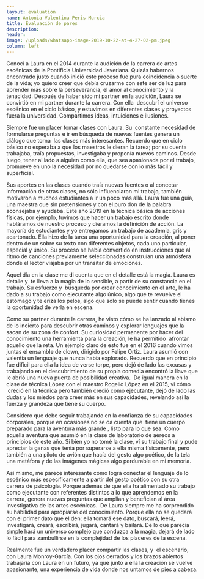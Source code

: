 ```yaml
---
layout: evaluation
name: Antonia Valentina Peris Murcia
title: Evaluación de pares
description:
header:
image: /uploads/whatsapp-image-2019-10-22-at-4-27-02-pm.jpeg
column: left
---
```


Conoc&iacute; a Laura en el 2014 durante la audici&oacute;n de la carrera de artes esc&eacute;nicas de la Pontificia Universidad Javeriana. Quiz&aacute;s habernos encontrado justo cuando inici&oacute; este proceso fue pura coincidencia o suerte de la vida; yo quiero creer que deb&iacute;a cruzarme con este ser de luz para aprender m&aacute;s sobre la perseverancia, el amor al conocimiento y la tenacidad. Despu&eacute;s de haber sido mi partner en la audici&oacute;n, Laura se convirti&oacute; en mi partner durante la carrera. Con ella&nbsp; descubr&iacute; el universo esc&eacute;nico en el ciclo b&aacute;sico, y estuvimos en diferentes clases y proyectos fuera la universidad. Compartimos ideas, intuiciones e ilusiones.&nbsp;

Siempre fue un placer tomar clases con Laura. Su&nbsp; constante necesidad de formularse preguntas e ir en b&uacute;squeda de nuevas fuentes genera un di&aacute;logo que torna&nbsp; las clases m&aacute;s interesantes. Recuerdo que en ciclo b&aacute;sico no esperaba a que los maestros le dieran la tarea; por su cuenta trabajaba, tra&iacute;a propuestas, investigaba y propon&iacute;a nuevos caminos. Desde luego, tener al lado a alguien como ella, que sea apasionada por el trabajo, promueve en uno la necesidad por no quedarse con lo m&aacute;s f&aacute;cil y superficial.&nbsp;

Sus aportes en las clases cuando tra&iacute;a nuevas fuentes o al conectar informaci&oacute;n de otras clases, no s&oacute;lo influenciaron mi trabajo, tambi&eacute;n motivaron a muchos estudiantes a ir un poco m&aacute;s all&aacute;. Laura fue una gu&iacute;a,&nbsp; una maestra que sin pretensiones y con el puro don de la palabra aconsejaba y ayudaba. Este a&ntilde;o 2019 en la t&eacute;cnica b&aacute;sica de acciones f&iacute;sicas, por ejemplo, tuvimos que hacer un trabajo escrito donde habl&aacute;ramos de nuestro proceso y dieramos la definici&oacute;n de acci&oacute;n. La mayor&iacute;a de estudiantes y yo entregamos un trabajo de academia, gris y acartonado. Ella hizo de la tarea una oportunidad para la creaci&oacute;n, al poner dentro de un sobre su texto con diferentes objetos, cada uno particular, especial y &uacute;nico. Su proceso se hab&iacute;a convertido en instrucciones que al ritmo de canciones previamente seleccionadas constru&iacute;an una atm&oacute;sfera donde el lector viajaba por un transitar de emociones.&nbsp;

Aquel d&iacute;a en la clase me di cuenta que en el detalle est&aacute; la magia. Laura es detalle y&nbsp; te lleva a la magia de lo sensible, a partir de su constancia en el trabajo. Su esfuerzo y&nbsp; b&uacute;squeda por crear conocimiento en el arte, le ha dado a su trabajo como ejecutante algo &uacute;nico, algo que te revuelve el est&oacute;mago y te eriza los pelos, algo que solo se puede sentir cuando tienes la oportunidad de verla en escena.&nbsp;

Como su partner durante la carrera, he visto c&oacute;mo se ha lanzado al abismo de lo incierto para descubrir otras caminos y explorar lenguajes que la sacan de su zona de confort. Su curiosidad permanente por hacer del conocimiento una herramienta para la creaci&oacute;n, le ha permitido&nbsp; afrontar aquello que la reta. Un ejemplo claro de esto fue en el 2016 cuando vimos juntas el ensamble de clown, dirigido por Felipe Ortiz. Laura asumi&oacute; con valent&iacute;a un lenguaje que nunca hab&iacute;a explorado. Recuerdo que en principio fue dif&iacute;cil para ella la idea de verse torpe, pero dej&oacute; de lado las excusas y trabajando en el descubrimiento de su propia comedia encontr&oacute; la llave que le abri&oacute; una nueva puerta de posibilidad creativa.&nbsp; De igual manera en la clase de t&eacute;cnica L&oacute;pez con el maestro Rogelio L&oacute;pez en el 2015, vi c&oacute;mo &nbsp;creci&oacute; en la t&eacute;cnica pero tambi&eacute;n creci&oacute; como ejecutante, dej&oacute; de lado las dudas y los miedos para creer m&aacute;s en sus capacidades, revelando as&iacute; la fuerza y grandeza que tiene su cuerpo.&nbsp;

Considero que debe seguir trabajando en la confianza de su capacidades corporales, porque en ocasiones no se da cuenta que&nbsp; tiene un cuerpo preparado para la aventura m&aacute;s grande , listo para lo que sea. Como aquella aventura que asumi&oacute; en la clase de laboratorio de a&eacute;reos a principios de este a&ntilde;o. Si bien yo no tom&eacute; la clase, v&iacute; su trabajo final y pude apreciar la ganas que ten&iacute;a por superarse a ella misma f&iacute;sicamente, pero tambi&eacute;n a una piloto de avi&oacute;n que hac&iacute;a del gesto algo po&eacute;tico, de la tela una met&aacute;fora y de las im&aacute;genes m&aacute;gicas algo perdurable en mi memoria.&nbsp;&nbsp;

As&iacute; mismo, me parece interesante c&oacute;mo logra conectar el lenguaje de lo esc&eacute;nico m&aacute;s espec&iacute;ficamente a partir del gesto po&eacute;tico con su otra carrera de psicolog&iacute;a. Porque adem&aacute;s de que ella ha alimentado su trabajo como ejecutante con referentes distintos a lo que aprendemos en la carrera, genera nuevas preguntas que ampl&iacute;an y benefician al &aacute;rea investigativa de las artes esc&eacute;nicas.&nbsp; De Laura siempre me ha sorprendido su habilidad para apropiarse del conocimiento. Porque ella no se quedar&aacute; con el primer dato que el den: ella tomar&aacute; ese dato, buscar&aacute;, leer&aacute;, investigar&aacute;, crear&aacute;, escribir&aacute;, jugar&aacute;, cantar&aacute; y bailar&aacute;. De lo que parec&iacute;a simple har&aacute; un universo complejo que conduzca a la magia, dejar&aacute; de lado lo f&aacute;cil para zambullirse en la complejidad de los placeres de la escena.&nbsp;&nbsp;

Realmente fue un verdadero placer compartir las clases, y &nbsp;el escenario, con Laura Monroy-Garc&iacute;a. Con los ojos cerrados y los brazos abiertos trabajar&iacute;a con Laura en un futuro, ya que junto a ella la creaci&oacute;n se vuelve apasionante, una experiencia de vida donde nos untamos de pies a cabeza.